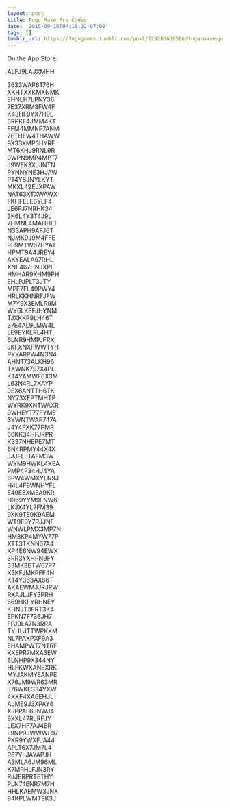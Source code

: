 ```yaml
---
layout: post
title: Fugu Maze Pro Codes
date: '2015-09-16T04:18:32-07:00'
tags: []
tumblr_url: https://fugugames.tumblr.com/post/129203630586/fugu-maze-pro-codes
---
```

On the App Store:

ALFJ9LAJXMHH

3633WAP6T76H  
XKHTXXKMXNMK  
EHNLH7LPNY36  
7E37XRM3FW4F  
K43HF9YX7H9L  
6RPKF4JMM4KT  
FFM4MMNP7ANM  
7FTHEW4THAWW  
9X33XMP3HYRF  
MT6KHJ9RNL9R  
9WPN9MP4MPT7  
J9WEK3XJJNTN  
PYNNYNE3HJAW  
PT4Y6JNYLKYT  
MKXL49EJXPAW  
NAT63XTXWAWX  
FKHFELE6YLF4  
JE6PJ7NRHK34  
3K6L4Y3T4J9L  
7HMNL4MAHHLT  
N33APH9AFJ6T  
NJMK9J9M4FFE  
9F9MTW67HYAT  
HPMT9A4JREY4  
AKYEALA97RHL  
XNE467HNJXPL  
HMHAR9KHM9PH  
EHLPJPLT3JTY  
MPF7FL49PWY4  
HRLKKHNRFJFW  
M7Y9X3EMLR9M  
WY6LKEFJHYNM  
TJXKKP9LH46T  
37E4AL9LMW4L  
LE9EYKLRL4HT  
6LNR9HMPJFRX  
JKFXNXFWWTYH  
PYYARPW4N3N4  
AHNT73ALKH96  
TXWNK797X4PL  
KT4YAMWF6X3M  
L63N4RL7XAYP  
9EX6ANTTH6TK  
NY73XEPTMHTP  
WYRK9XNTWAXR  
9WHEYT77FYME  
3YWNTWAP747A  
J4Y4PXK77PMR  
66KK34HFJRPR  
K337NHEPE7MT  
6N4RPMY44X4X  
JJJFLJTAFM3W  
WYM9HWKL4XEA  
PMP4F34HJ4YA  
6PW4WMXYLN9J  
H4L4F9WNHYFL  
E49E3XMEA9KR  
H969YYM9LNW6  
LKJX4YL7FM39  
9XK9TE9K9AEM  
WT9F9Y7RJJNF  
WNWLPMX3MP7N  
HM3KP4MYW77P  
XTT3TKNN67A4  
XP4E6NW94EWX  
3RR3YXHPN9FY  
33MK3ETW67P7  
X3KFJMKPFF4N  
KT4Y363AX66T  
AKAEWMJJRJRW  
RXAJLJFY3PRH  
669HKFYRHNEY  
KHNJT3FRT3K4  
EPKN7F736JH7  
FPJ9LA7N3RRA  
TYHLJTTWPKXM  
NL7PAXPXF9A3  
EHAMPWT7NTRF  
KXEPR7MXA3EW  
6LNHP9X344NY  
HLFKWXANEXRK  
MYJAKMYEANPE  
X76JM9WR63MR  
J76WKE334YXW  
4XXF4XA6EHJL  
AJME9J3XPAY4  
XJPPAF6JNWJ4  
9XXL47RJRFJY  
LEX7HF7AJ4ER  
L9NP9JWWWF97  
PKR9YWXFJA44  
APLT6X7JM7L4  
R67YLJAYAPJH  
A3MLA6JM96ML  
K7MRHLFJN3RY  
RJJERPRTETHY  
PLN74ENR7M7H  
HHLKAEMW3JNX  
94KPLWMT9K3J


